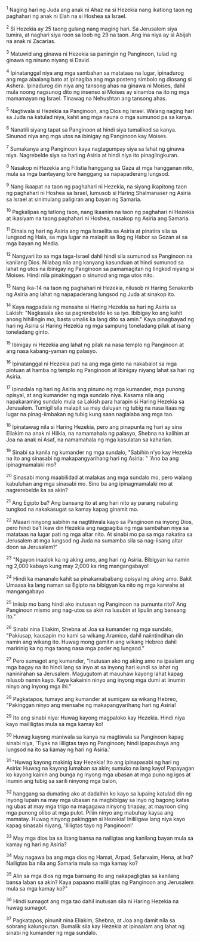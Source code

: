 <sup>1</sup>
Naging hari ng Juda ang anak ni Ahaz na si Hezekia nang ikatlong taon ng paghahari ng anak ni Elah na si Hoshea sa Israel. 

<sup>2</sup>
Si Hezekia ay 25 taong gulang nang maging hari. Sa Jerusalem siya tumira, at naghari siya roon sa loob ng 29 na taon. Ang ina niya ay si Abijah na anak ni Zacarias. 

<sup>3</sup>
Matuwid ang ginawa ni Hezekia sa paningin ng Panginoon, tulad ng ginawa ng ninuno niyang si David. 

<sup>4</sup>
Ipinatanggal niya ang mga sambahan sa matataas na lugar, ipinadurog ang mga alaalang bato at ipinagiba ang mga posteng simbolo ng diosang si Ashera. Ipinadurog din niya ang tansong ahas na ginawa ni Moises, dahil mula noong nagsunog dito ng insenso si Moises ay sinamba na ito ng mga mamamayan ng Israel. Tinawag na Nehushtan ang tansong ahas. 

<sup>5</sup>
Nagtiwala si Hezekia sa Panginoon, ang Dios ng Israel. Walang naging hari sa Juda na katulad niya, kahit ang mga nauna o mga sumunod pa sa kanya. 

<sup>6</sup>
Nanatili siyang tapat sa Panginoon at hindi siya tumalikod sa kanya. Sinunod niya ang mga utos na ibinigay ng Panginoon kay Moises. 

<sup>7</sup>
Sumakanya ang Panginoon kaya nagtagumpay siya sa lahat ng ginawa niya. Nagrebelde siya sa hari ng Asiria at hindi niya ito pinaglingkuran. 

<sup>8</sup>
Nasakop ni Hezekia ang Filistia hanggang sa Gaza at mga hangganan nito, mula sa mga bantayang tore hanggang sa napapaderang lungsod. 

<sup>9</sup>
Nang ikaapat na taon ng paghahari ni Hezekia, na siyang ikapitong taon ng paghahari ni Hoshea sa Israel, lumusob si Haring Shalmanaser ng Asiria sa Israel at sinimulang paligiran ang bayan ng Samaria. 

<sup>10</sup>
Pagkalipas ng tatlong taon, nang ikaanim na taon ng paghahari ni Hezekia at ikasiyam na taong paghahari ni Hoshea, nasakop ng Asiria ang Samaria. 

<sup>11</sup>
Dinala ng hari ng Asiria ang mga Israelita sa Asiria at pinatira sila sa lungsod ng Hala, sa mga lugar na malapit sa Ilog ng Habor sa Gozan at sa mga bayan ng Media. 

<sup>12</sup>
Nangyari ito sa mga taga-Israel dahil hindi sila sumunod sa Panginoon na kanilang Dios. Nilabag nila ang kanyang kasunduan at hindi sumunod sa lahat ng utos na ibinigay ng Panginoon sa pamamagitan ng lingkod niyang si Moises. Hindi nila pinakinggan o sinunod ang mga utos nito.

<sup>13</sup>
Nang ika-14 na taon ng paghahari ni Hezekia, nilusob ni Haring Senakerib ng Asiria ang lahat ng napapaderang lungsod ng Juda at sinakop ito. 

<sup>14</sup>
Kaya nagpadala ng mensahe si Haring Hezekia sa hari ng Asiria sa Lakish: "Nagkasala ako sa pagrerebelde ko sa iyo. Ibibigay ko ang kahit anong hihilingin mo, basta umalis ka lang dito sa amin." Kaya pinagbayad ng hari ng Asiria si Haring Hezekia ng mga sampung toneladang pilak at isang toneladang ginto. 

<sup>15</sup>
Ibinigay ni Hezekia ang lahat ng pilak na nasa templo ng Panginoon at ang nasa kabang-yaman ng palasyo. 

<sup>16</sup>
Ipinatanggal ni Hezekia pati na ang mga ginto na nakabalot sa mga pintuan at hamba ng templo ng Panginoon at ibinigay niyang lahat sa hari ng Asiria. 

<sup>17</sup>
Ipinadala ng hari ng Asiria ang pinuno ng mga kumander, mga punong opisyal, at ang kumander ng mga sundalo niya. Kasama nila ang napakaraming sundalo mula sa Lakish para harapin si Haring Hezekia sa Jerusalem. Tumigil sila malapit sa may daluyan ng tubig na nasa itaas ng lugar na pinag-iimbakan ng tubig kung saan naglalaba ang mga tao. 

<sup>18</sup>
Ipinatawag nila si Haring Hezekia, pero ang pinapunta ng hari ay sina Eliakim na anak ni Hilkia, na namamahala ng palasyo, Shebna na kalihim at Joa na anak ni Asaf, na namamahala ng mga kasulatan sa kaharian. 

<sup>19</sup>
Sinabi sa kanila ng kumander ng mga sundalo, "Sabihin nʼyo kay Hezekia na ito ang sinasabi ng makapangyarihang hari ng Asiria: " 'Ano ba ang ipinagmamalaki mo? 

<sup>20</sup>
Sinasabi mong maabilidad at malakas ang mga sundalo mo, pero walang kabuluhan ang mga sinasabi mo. Sino ba ang ipinagmamalaki mo at nagrerebelde ka sa akin? 

<sup>21</sup>
Ang Egipto ba? Ang bansang ito at ang hari nito ay parang nabaling tungkod na nakakasugat sa kamay kapag ginamit mo. 

<sup>22</sup>
Maaari ninyong sabihin na nagtitiwala kayo sa Panginoon na inyong Dios, pero hindi baʼt ikaw din Hezekia ang nagpagiba ng mga sambahan niya sa matataas na lugar pati ng mga altar nito. At sinabi mo pa sa mga nakatira sa Jerusalem at mga lungsod ng Juda na sumamba sila sa nag-iisang altar doon sa Jerusalem?' 

<sup>23</sup>
"Ngayon inaalok ka ng aking amo, ang hari ng Asiria. Bibigyan ka namin ng 2,000 kabayo kung may 2,000 ka ring mangangabayo! 

<sup>24</sup>
Hindi ka mananalo kahit sa pinakamababang opisyal ng aking amo. Bakit Umaasa ka lang naman sa Egipto na bibigyan ka nito ng mga karwahe at mangangabayo. 

<sup>25</sup>
Iniisip mo bang hindi ako inutusan ng Panginoon na pumunta rito? Ang Panginoon mismo ang nag-utos sa akin na lusubin at lipulin ang bansang ito." 

<sup>26</sup>
Sinabi nina Eliakim, Shebna at Joa sa kumander ng mga sundalo, "Pakiusap, kausapin mo kami sa wikang Aramico, dahil naiintindihan din namin ang wikang ito. Huwag mong gamitin ang wikang Hebreo dahil maririnig ka ng mga taong nasa mga pader ng lungsod." 

<sup>27</sup>
Pero sumagot ang kumander, "Inutusan ako ng aking amo na ipaalam ang mga bagay na ito hindi lang sa inyo at sa inyong hari kundi sa lahat ng naninirahan sa Jerusalem. Magugutom at mauuhaw kayong lahat kapag nilusob namin kayo. Kaya kakainin ninyo ang inyong mga dumi at iinumin ninyo ang inyong mga ihi." 

<sup>28</sup>
Pagkatapos, tumayo ang kumander at sumigaw sa wikang Hebreo, "Pakinggan ninyo ang mensahe ng makapangyarihang hari ng Asiria! 

<sup>29</sup>
Ito ang sinabi niya: Huwag kayong magpaloko kay Hezekia. Hindi niya kayo maililigtas mula sa mga kamay ko! 

<sup>30</sup>
Huwag kayong maniwala sa kanya na magtiwala sa Panginoon kapag sinabi niya, 'Tiyak na ililigtas tayo ng Panginoon; hindi ipapaubaya ang lungsod na ito sa kamay ng hari ng Asiria.' 

<sup>31</sup>
"Huwag kayong makinig kay Hezekia! Ito ang ipinapasabi ng hari ng Asiria: Huwag na kayong lumaban sa akin; sumuko na lang kayo! Papayagan ko kayong kainin ang bunga ng inyong mga ubasan at mga puno ng igos at inumin ang tubig sa sarili ninyong mga balon, 

<sup>32</sup>
hanggang sa dumating ako at dadalhin ko kayo sa lupaing katulad din ng inyong lupain na may mga ubasan na magbibigay sa inyo ng bagong katas ng ubas at may mga trigo na magagawa ninyong tinapay, at mayroon ding mga punong olibo at mga pulot. Piliin ninyo ang mabuhay kaysa ang mamatay. Huwag ninyong pakinggan si Hezekia! Inililigaw lang niya kayo kapag sinasabi niyang, 'Ililigtas tayo ng Panginoon!' 

<sup>33</sup>
May mga dios ba sa ibang bansa na nailigtas ang kanilang bayan mula sa kamay ng hari ng Asiria? 

<sup>34</sup>
May nagawa ba ang mga dios ng Hamat, Arpad, Sefarvaim, Hena, at Iva? Nailigtas ba nila ang Samaria mula sa mga kamay ko? 

<sup>35</sup>
Alin sa mga dios ng mga bansang ito ang nakapagligtas sa kanilang bansa laban sa akin? Kaya papaano maililigtas ng Panginoon ang Jerusalem mula sa mga kamay ko?" 

<sup>36</sup>
Hindi sumagot ang mga tao dahil inutusan sila ni Haring Hezekia na huwag sumagot. 

<sup>37</sup>
Pagkatapos, pinunit nina Eliakim, Shebna, at Joa ang damit nila sa sobrang kalungkutan. Bumalik sila kay Hezekia at ipinaalam ang lahat ng sinabi ng kumander ng mga sundalo.